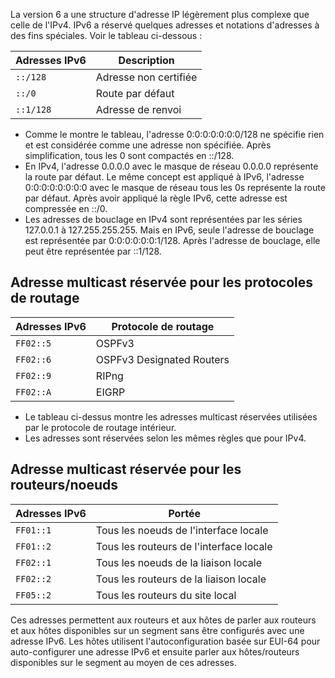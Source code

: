 La version 6 a une structure d'adresse IP légèrement plus complexe que celle de l'IPv4. IPv6 a réservé quelques adresses et notations d'adresses à des fins spéciales. Voir le tableau ci-dessous :

| **Adresses IPv6** | **Description** |
| --- | --- |
| ```::/128``` | Adresse non certifiée |
| ```::/0``` | Route par défaut |
| ```::1/128``` | Adresse de renvoi |

- Comme le montre le tableau, l'adresse 0:0:0:0:0:0:0/128 ne spécifie rien et est considérée comme une adresse non spécifiée. Après simplification, tous les 0 sont compactés en ::/128.
- En IPv4, l'adresse 0.0.0.0 avec le masque de réseau 0.0.0.0 représente la route par défaut. Le même concept est appliqué à IPv6, l'adresse 0:0:0:0:0:0:0:0 avec le masque de réseau tous les 0s représente la route par défaut. Après avoir appliqué la règle IPv6, cette adresse est compressée en ::/0.
- Les adresses de bouclage en IPv4 sont représentées par les séries 127.0.0.1 à 127.255.255.255. Mais en IPv6, seule l'adresse de bouclage est représentée par 0:0:0:0:0:0:1/128. Après l'adresse de bouclage, elle peut être représentée par ::1/128.

## Adresse multicast réservée pour les protocoles de routage

| **Adresses IPv6** | **Protocole de routage** |
| --- | --- |
| ```FF02::5``` | OSPFv3 |
| ```FF02::6``` | OSPFv3 Designated Routers |
| ```FF02::9``` | RIPng |
| ```FF02::A``` | EIGRP |

- Le tableau ci-dessus montre les adresses multicast réservées utilisées par le protocole de routage intérieur.
- Les adresses sont réservées selon les mêmes règles que pour IPv4.

## Adresse multicast réservée pour les routeurs/noeuds

| **Adresses IPv6** | **Portée** |
| --- | --- |
| ```FF01::1``` | Tous les noeuds de l'interface locale |
| ```FF01::2``` | Tous les routeurs de l'interface locale |
| ```FF02::1``` | Tous les noeuds de la liaison locale |
| ```FF02::2``` | Tous les routeurs de la liaison locale |
| ```FF05::2``` | Tous les routeurs du site local |

Ces adresses permettent aux routeurs et aux hôtes de parler aux routeurs et aux hôtes disponibles sur un segment sans être configurés avec une adresse IPv6. Les hôtes utilisent l'autoconfiguration basée sur EUI-64 pour auto-configurer une adresse IPv6 et ensuite parler aux hôtes/routeurs disponibles sur le segment au moyen de ces adresses.